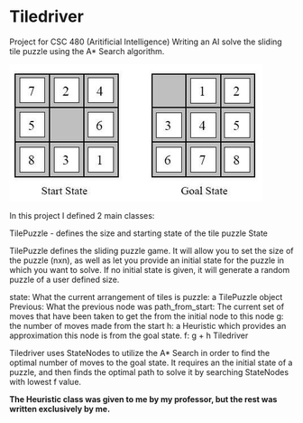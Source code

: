 # Tiledriver

Project for CSC 480 (Aritificial Intelligence) Writing an AI solve the sliding tile puzzle using the A* Search algorithm.

![My Image](ex_puzzle.jpg "Example TilePuzzle")

In this project I defined 2 main classes:

TilePuzzle - defines the size and starting state of the tile puzzle
State

TilePuzzle defines the sliding puzzle game. It will allow you to set the size of the puzzle (nxn), as well as let you provide an initial state for the puzzle in which you want to solve. If no initial state is given, it will generate a random puzzle of a user defined size.

state: What the current arrangement of tiles is
puzzle: a TilePuzzle object
Previous: What the previous node was
path_from_start: The current set of moves that have been taken to get the from the initial node to this node
g: the number of moves made from the start
h: a Heuristic which provides an approximation this node is from the goal state.
f: g + h
Tiledriver

Tiledriver uses StateNodes to utilize the A* Search in order to find the optimal number of moves to the goal state. It requires an the initial state of a puzzle, and then finds the optimal path to solve it by searching StateNodes with lowest f value.

**The Heuristic class was given to me by my professor, but the rest was written exclusively by me.**
